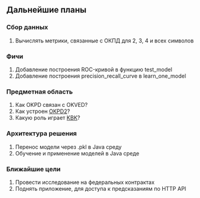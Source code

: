 ## Дальнейшие планы
### Сбор данных
1. Вычислять метрики, связанные с ОКПД для 2, 3, 4 и всех символов

### Фичи
1. Добавление построения ROC-кривой в функцию test_model
2. Добавление построения precision_recall_curve в learn_one_model

### Предметная область
1. Как OKPD связан с OKVED?
2. Как устроен [OKPD2](http://classifikators.ru/okpd)?
3. Какую роль играет [KBK](http://kcbux.ru/Spravochnik/kbk/sp_00_kbk-struktura.html)?

### Архитектура решения 
1. Перенос модели через .pkl в Java среду
2. Обучение и применение моделей в Java среде

### Ближайшие цели
1. Провести исследование на федеральных контрактах
2. Поднять приложение, для доступа к предсказаниям по HTTP API
